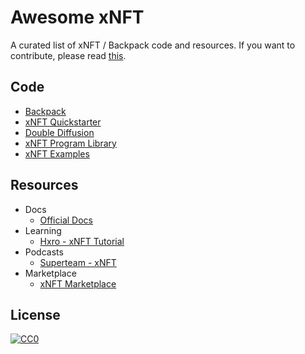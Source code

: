 # Awesome xNFT

A curated list of xNFT / Backpack code and resources.
If you want to contribute, please read [this](CONTRIBUTING.md).

## Code

* [Backpack](https://github.com/coral-xyz/backpack)
* [xNFT Quickstarter](https://github.com/coral-xyz/xnft-quickstart)
* [Double Diffusion](https://github.com/Gajesh2007/double-diffusion)
* [xNFT Program Library](https://github.com/coral-xyz/xnft-program-library)
* [xNFT Examples](https://github.com/coral-xyz/backpack/tree/master/examples)

## Resources

* Docs
  * [Official Docs](https://docs.xnft.gg)
* Learning
  * [Hxro - xNFT Tutorial](https://youtu.be/g5TkzQRGwS4)
* Podcasts
  * [Superteam - xNFT](https://www.youtube.com/watch?v=GC0U8noMATc)
* Marketplace
  * [xNFT Marketplace](https://xnft.gg)
## License

[![CC0](https://licensebuttons.net/p/zero/1.0/88x31.png)](https://creativecommons.org/publicdomain/zero/1.0/)
